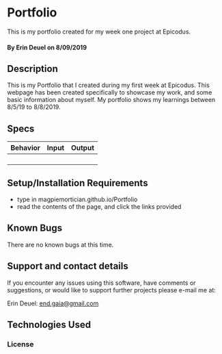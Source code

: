# Portfolio

This is my portfolio created for my week one project at Epicodus.

#### By Erin Deuel on 8/09/2019

## Description

This is my Portfolio that I created during my first week at Epicodus. This webpage has been created specifically to showcase my work, and some basic information about myself. My portfolio shows my learnings between 8/5/19 to 8/8/2019.

## Specs

| Behavior | Input | Output |
| ------------- |:-------------:| -----:|
|  |  |  |
|  |  |  |
|  |  |  |
|  |  |  |


## Setup/Installation Requirements

* type in magpiemortician.github.io/Portfolio
* read the contents of the page, and click the links provided

## Known Bugs

There are no known bugs at this time.

## Support and contact details

If you encounter any issues using this software, have comments or suggestions, or would like to support further projects please e-mail me at:

Erin Deuel: end.gaia@gmail.com



## Technologies Used


### License
